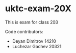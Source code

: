 # uktc-exam-20X

This is exam for class 203

Code contributors:
- Deyan Dimitrov 14210
- Luchezar Gachev 20321
